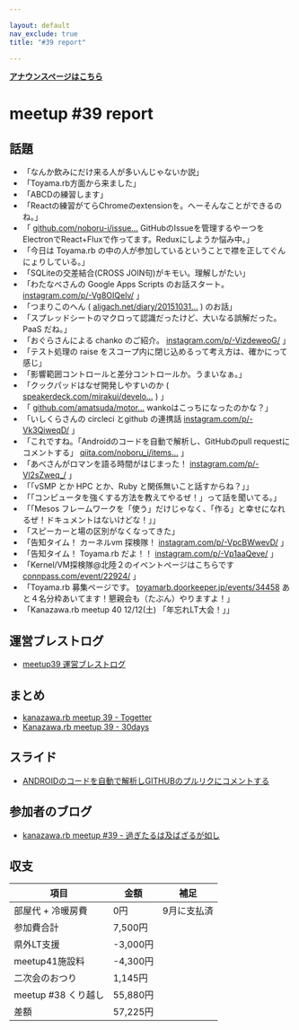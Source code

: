 ```yaml
---

layout: default
nav_exclude: true
title: "#39 report"

---
```


<p> <a href="/39/"><strong>アナウンスページはこちら</strong></a></p>

meetup #39 report
==================

話題
----

-   「なんか飲みにだけ来る人が多いんじゃないか説」
-   「Toyama.rb方面から来ました」
-   「ABCDの練習します」
-   「Reactの練習がてらChromeのextensionを。へーそんなことができるのね。」
-   「 [github.com/noboru-i/issue…](https://github.com/noboru-i/issue-hub) GitHubのIssueを管理するやーつをElectronでReact+Fluxで作ってます。Reduxにしようか悩み中。」
-   「今日は Toyama.rb の中の人が参加しているということで襟を正してぐんにょりしている。」
-   「SQLiteの交差結合(CROSS JOIN句)がキモい。理解しがたい」
-   「わたなべさんの Google Apps Scripts のお話スタート。 [instagram.com/p/-Vg8OIQelv/](https://www.instagram.com/p/-Vg8OIQelv/) 」
-   「つまりこのへん ( [aligach.net/diary/20151031…](http://aligach.net/diary/20151031.html#p01) ) のお話」
-   「スプレッドシートのマクロって認識だったけど、大いなる誤解だった。PaaS だね。」
-   「おぐらさんによる chanko のご紹介。 [instagram.com/p/-VizdeweoG/](https://www.instagram.com/p/-VizdeweoG/) 」
-   「テスト処理の raise をスコープ内に閉じ込めるって考え方は、確かにって感じ」
-   「影響範囲コントロールと差分コントロールか。うまいなぁ。」
-   「クックパッドはなぜ開発しやすいのか ( [speakerdeck.com/mirakui/develo…](https://speakerdeck.com/mirakui/developer-productivity-in-cookpad) ) 」
-   「 [github.com/amatsuda/motor…](https://github.com/amatsuda/motorhead) wankoはこっちになったのかな？」
-   「いしくらさんの circleci とgithub の連携話 [instagram.com/p/-Vk3QiweqD/](https://www.instagram.com/p/-Vk3QiweqD/) 」
-   「これですね。「Androidのコードを自動で解析し、GitHubのpull requestにコメントする」 [qiita.com/noboru\_i/items…](http://qiita.com/noboru_i/items/2f30296db1c8a6dfbd9b) 」
-   「あべさんがロマンを語る時間がはじまった！ [instagram.com/p/-Vl2sZweq\_/](https://www.instagram.com/p/-Vl2sZweq_/) 」
-   「「vSMP とか HPC とか、Ruby と関係無いこと話すからね？」」
-   「「コンピュータを強くする方法を教えてやるぜ！」って話を聞いてる。」
-   「「Mesos フレームワークを「使う」だけじゃなく、「作る」と幸せになれるぜ！ドキュメントはないけどな！」」
-   「スピーカーと場の区別がなくなってきた」
-   「告知タイム！ カーネルvm 探検隊！ [instagram.com/p/-VpcBWwevD/](https://www.instagram.com/p/-VpcBWwevD/) 」
-   「告知タイム！ Toyama.rb だよ！！ [instagram.com/p/-Vp1aaQeve/](https://www.instagram.com/p/-Vp1aaQeve/) 」
-   「Kernel/VM探検隊@北陸２のイベントページはこちらです [connpass.com/event/22924/](http://connpass.com/event/22924/) 」
-   「Toyama.rb 募集ページです。 [toyamarb.doorkeeper.jp/events/34458](https://toyamarb.doorkeeper.jp/events/34458) あと４名分枠あいてます！懇親会も（たぶん）やりますよ！」
-   「Kanazawa.rb meetup 40 12/12(土) 「年忘れLT大会！」」

運営ブレストログ
----------------

-   [meetup39 運営ブレストログ](https://github.com/kanazawarb/meetup/wiki/meetup-39-%E9%81%8B%E7%94%A8%E3%83%96%E3%83%AC%E3%82%B9%E3%83%88%E3%83%AD%E3%82%B0)

まとめ
------

-   [kanazawa.rb meetup 39 - Togetter](http://togetter.com/li/903255)
-   [Kanazawa.rb meetup 39 - 30days](http://30d.jp/kzrb/29)

スライド
--------

-   [ANDROIDのコードを自動で解析しGITHUBのプルリクにコメントする](http://noboru-i.github.io/slide/201511-android/index.html#/)

参加者のブログ
--------------

-   [kanazawa.rb meetup #39 - 過ぎたるは及ばざるが如し](http://cotton-desu.hatenablog.com/entry/2015/11/23/185412)

収支
----

 | 項目                   | 金額       | 補足          |
 | ---------------------- | ---------- | ------------- |
 | 部屋代 + 冷暖房費      | 0円        | 9月に支払済   |
 | 参加費合計             | 7,500円    |               |
 | 県外LT支援             | -3,000円   |               |
 | meetup41施設料         | -4,300円   |               |
 | 二次会のおつり         | 1,145円    |               |
 | meetup #38 くり越し    | 55,880円   |               |
 | 差額                   | 57,225円   |               |


